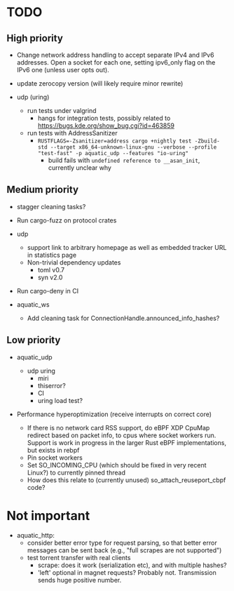 # TODO

## High priority

* Change network address handling to accept separate IPv4 and IPv6
  addresses. Open a socket for each one, setting ipv6_only flag on
  the IPv6 one (unless user opts out).
* update zerocopy version (will likely require minor rewrite)

* udp (uring)
  * run tests under valgrind
    * hangs for integration tests, possibly related to https://bugs.kde.org/show_bug.cgi?id=463859
  * run tests with AddressSanitizer
    * `RUSTFLAGS=-Zsanitizer=address cargo +nightly test -Zbuild-std --target x86_64-unknown-linux-gnu --verbose --profile "test-fast" -p aquatic_udp --features "io-uring"`
      * build fails with `undefined reference to __asan_init`, currently unclear why

## Medium priority

* stagger cleaning tasks?
* Run cargo-fuzz on protocol crates

* udp 
  * support link to arbitrary homepage as well as embedded tracker URL in statistics page
  * Non-trivial dependency updates
    * toml v0.7
    * syn v2.0

* Run cargo-deny in CI

* aquatic_ws
  * Add cleaning task for ConnectionHandle.announced_info_hashes?

## Low priority

* aquatic_udp
  * udp uring
    * miri
    * thiserror?
    * CI
    * uring load test?

* Performance hyperoptimization (receive interrupts on correct core)
  * If there is no network card RSS support, do eBPF XDP CpuMap redirect based on packet info, to
    cpus where socket workers run. Support is work in progress in the larger Rust eBPF
    implementations, but exists in rebpf
  * Pin socket workers
  * Set SO_INCOMING_CPU (which should be fixed in very recent Linux?) to currently pinned thread
  * How does this relate to (currently unused) so_attach_reuseport_cbpf code?

# Not important

* aquatic_http:
  * consider better error type for request parsing, so that better error
    messages can be sent back (e.g., "full scrapes are not supported")
  * test torrent transfer with real clients
    * scrape: does it work (serialization etc), and with multiple hashes?
    * 'left' optional in magnet requests? Probably not. Transmission sends huge
      positive number.
